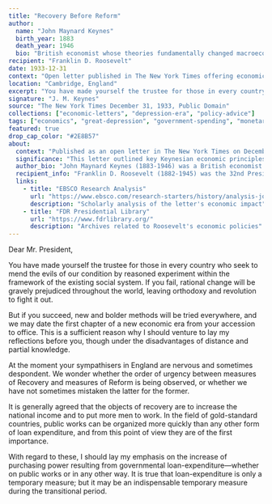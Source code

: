```yaml
---
title: "Recovery Before Reform"
author:
  name: "John Maynard Keynes"
  birth_year: 1883
  death_year: 1946
  bio: "British economist whose theories fundamentally changed macroeconomic theory and government economic policies"
recipient: "Franklin D. Roosevelt"
date: 1933-12-31
context: "Open letter published in The New York Times offering economic advice for the Great Depression"
location: "Cambridge, England"
excerpt: "You have made yourself the trustee for those in every country who seek to mend the evils of our condition by reasoned experiment within the framework of the existing social system."
signature: "J. M. Keynes"
source: "The New York Times December 31, 1933, Public Domain"
collections: ["economic-letters", "depression-era", "policy-advice"]
tags: ["economics", "great-depression", "government-spending", "monetary-policy", "recovery"]
featured: true
drop_cap_color: "#2E8B57"
about:
  context: "Published as an open letter in The New York Times on December 31, 1933, offering economic guidance to FDR during the Great Depression's depths."
  significance: "This letter outlined key Keynesian economic principles that would later influence government economic policy worldwide, advocating for deficit spending and public works during economic downturns."
  author_bio: "John Maynard Keynes (1883-1946) was a British economist whose revolutionary theories about government intervention in markets became the foundation of modern macroeconomics."
  recipient_info: "Franklin D. Roosevelt (1882-1945) was the 32nd President, leading America through the Great Depression and World War II with unprecedented government programs."
  links:
    - title: "EBSCO Research Analysis"
      url: "https://www.ebsco.com/research-starters/history/analysis-john-maynard-keynes-open-letter-president-roosevelt"
      description: "Scholarly analysis of the letter's economic impact"
    - title: "FDR Presidential Library"
      url: "https://www.fdrlibrary.org/"
      description: "Archives related to Roosevelt's economic policies"
---
```


Dear Mr. President,

You have made yourself the trustee for those in every country who seek to mend the evils of our condition by reasoned experiment within the framework of the existing social system. If you fail, rational change will be gravely prejudiced throughout the world, leaving orthodoxy and revolution to fight it out.

But if you succeed, new and bolder methods will be tried everywhere, and we may date the first chapter of a new economic era from your accession to office. This is a sufficient reason why I should venture to lay my reflections before you, though under the disadvantages of distance and partial knowledge.

At the moment your sympathisers in England are nervous and sometimes despondent. We wonder whether the order of urgency between measures of Recovery and measures of Reform is being observed, or whether we have not sometimes mistaken the latter for the former.

It is generally agreed that the objects of recovery are to increase the national income and to put more men to work. In the field of gold-standard countries, public works can be organized more quickly than any other form of loan expenditure, and from this point of view they are of the first importance.

With regard to these, I should lay my emphasis on the increase of purchasing power resulting from governmental loan-expenditure—whether on public works or in any other way. It is true that loan-expenditure is only a temporary measure; but it may be an indispensable temporary measure during the transitional period.